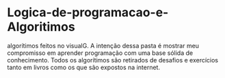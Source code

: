 # Logica-de-programacao-e-Algoritimos
algorítimos feitos no visualG.
A intenção dessa pasta é mostrar meu compromisso em aprender programação com uma base sólida de conhecimento.
Todos os algorítimos são retirados de desafios e exercícios tanto em livros como os que são expostos na internet.
